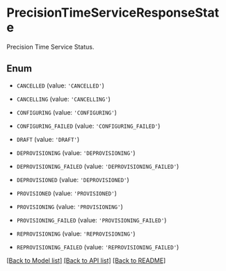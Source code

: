 # PrecisionTimeServiceResponseState

Precision Time Service Status.

## Enum

* `CANCELLED` (value: `'CANCELLED'`)

* `CANCELLING` (value: `'CANCELLING'`)

* `CONFIGURING` (value: `'CONFIGURING'`)

* `CONFIGURING_FAILED` (value: `'CONFIGURING_FAILED'`)

* `DRAFT` (value: `'DRAFT'`)

* `DEPROVISIONING` (value: `'DEPROVISIONING'`)

* `DEPROVISIONING_FAILED` (value: `'DEPROVISIONING_FAILED'`)

* `DEPROVISIONED` (value: `'DEPROVISIONED'`)

* `PROVISIONED` (value: `'PROVISIONED'`)

* `PROVISIONING` (value: `'PROVISIONING'`)

* `PROVISIONING_FAILED` (value: `'PROVISIONING_FAILED'`)

* `REPROVISIONING` (value: `'REPROVISIONING'`)

* `REPROVISIONING_FAILED` (value: `'REPROVISIONING_FAILED'`)

[[Back to Model list]](../README.md#documentation-for-models) [[Back to API list]](../README.md#documentation-for-api-endpoints) [[Back to README]](../README.md)


